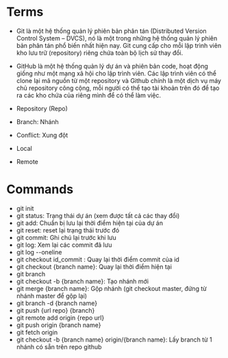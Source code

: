 # Terms

- Git là một hệ thống quản lý phiên bản phân tán (Distributed Version Control System – DVCS), nó là một trong những hệ thống quản lý phiên bản phân tán phổ biến nhất hiện nay. Git cung cấp cho mỗi lập trình viên kho lưu trữ (repository) riêng chứa toàn bộ lịch sử thay đổi.

- GitHub là một hệ thống quản lý dự án và phiên bản code, hoạt động giống như một mạng xã hội cho lập trình viên. Các lập trình viên có thể clone lại mã nguồn từ một repository và Github chính là một dịch vụ máy chủ repository công cộng, mỗi người có thể tạo tài khoản trên đó để tạo ra các kho chứa của riêng mình để có thể làm việc.

- Repository (Repo)
- Branch: Nhánh
- Conflict: Xung đột
- Local
- Remote

# Commands

- git init
- git status: Trạng thái dự án (xem được tất cả các thay đổi)
- git add: Chuẩn bị lưu lại thời điểm hiện tại của dự án
- git reset: reset lại trạng thái trước đó
- git commit: Ghi chú lại trước khi lưu
- git log: Xem lại các commit đã lưu
- git log --oneline
- git checkout id_commit : Quay lại thời điểm commit của id
- git checkout {branch name}: Quay lại thời điểm hiện tại
- git branch
- git checkout -b {branch name}: Tạo nhánh mới
- git merge {branch name}: Gộp nhánh (git checkout master, đứng từ nhánh master để gộp lại)
- git branch -d {branch name}
- git push {url repo} {branch}
- git remote add origin {repo url}
- git push origin {branch name}
- git fetch origin
- git checkout -b {branch name} origin/{branch name}: Lấy branch từ 1 nhánh có sẵn trên repo github
